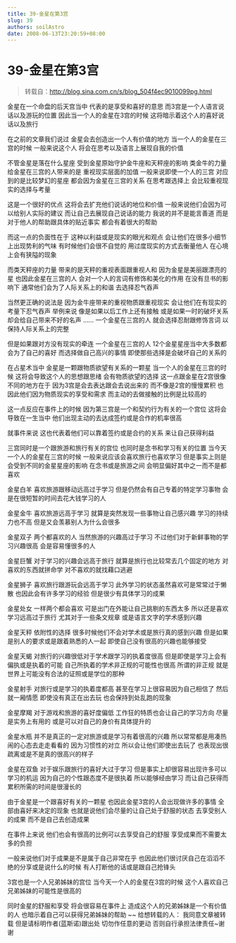 ```yaml
---
title: 39-金星在第3宫
slug: 39
authors: soilAstro
date: 2008-06-13T23:20:59+08:00
---
```

# 39-金星在第3宫

> 转载自：http://blog.sina.com.cn/s/blog_504f4ec9010099pg.html

金星在一个命盘的后天宫当中
代表的是享受和喜好的意思
而3宫是一个人语言说话以及游玩的位置
因此当一个人的金星在3宫的时候
这将暗示着这个人的喜好说话以及旅行


在之前的文章我们说过
金星会去创造出一个人有价值的地方
当一个人的金星在三宫的时候
一般来说这个人
将会在思考以及语言上展现自我的价值


不管金星是落在什么星座
受到金星原始守护金牛座和天秤座的影响
类金牛的力量给金星在三宫的人带来的是
重视现实层面的加值
一般来说即使一个人的三宫
对应到的是比较梦幻的星座
都会因为金星在三宫的关系
在思考跟选择上
会比较重视现实的选择与考量


这是一个很好的优点
这将会去扩充他们说话的地位和价值
一般来说他们会因为可以给别人实际的建议
而让自己去展现自己说话的能力
我说的并不是能言善道
而是对于他人的帮助跟具体的贴近事实
都会有着很大的帮助


而这一点的负面性在于
这种以利益或是现实的眼光和观点
会让他们在很多小细节上出现势利的气味
有时候他们会很不自觉的
用过度现实的方式去衡量他人
在心境上会有狭隘的现象


而类天秤座的力量
带来的是天秤的重视表面跟重视人和
因为金星是美丽跟漂亮的星
也因此金星在三宫的人
会对一个人的言词有修饰和美化的作用
在没有旦书的影响下
通常他们会为了人际关系上的和谐
去选择忍气吞声


当然更正确的说法是
因为金牛座带来的重视物质跟重视现实
会让他们在有现实的考量下忍气吞声
举例来说
像是如果以后工作上还有接触
或是如果一时的破坏关系
却会给自己带来不好的名声
……
一个金星在三宫的人
就会选择忍耐跟修饰言词
以保持人际关系上的完整


但是如果跟对方没有现实的牵连
一个金星在三宫的人
12个金星星座当中大多数都会为了自己的喜好
而选择做自己高兴的事情
即使那些选择是会破坏自己的关系的


在占星术当中
金星是一颗跟物质欲望有关系的一颗星
当一个人的金星在三宫的时候
这将会导致这个人的思想跟思绪
会有物质欲望的选择
这一点跟金星在2宫很像
不同的地方在于
因为3宫是会去表达跟会去说出来的
而不像是2宫的慢慢累积
也因此他们因为物质现实的享受和需求
而主动的去做接触的比例是比较高的


这一点反应在事件上的时候
因为第三宫是一个和契约行为有关的一个宫位
这将会导致在一生当中
他们出现主动的去达成签约或是合作的机率很高


就事件来说
这也代表着他们可以靠着签约或是合约的关系
来让自己获得利益


三宫同时是一个跟旅游和旅行有关的宫位
也同时是念书和学习有关的位置
当今天一个人的金星在三宫的时候
一般来说应该会喜欢旅行也喜欢学习
但是事实上则是会受到不同的金星星座的影响
在念书或是旅游之间
会明显偏好其中之一而不是都喜欢


金星白羊
喜欢旅游跟移动远高过于学习
但是仍然会有自己专着的特定学习事物
会是在很短暂的时间去花大钱学习的人


金星金牛
喜欢旅游远高于学习
就算是突然发现一些事物让自己感兴趣
学习的持续力也不高
但是又会羡慕别人为什么会很多


金星双子
两个都喜欢的人
当然旅游的兴趣高过于学习
不过他们对于新鲜事物的学习兴趣很高
会是容易懂很多的人


金星巨蟹
对于学习的兴趣会远高于旅行
就算是旅行也比较常去几个固定的地方
对喜欢的东西就拼命学
对不喜欢的就找藉口逃避


金星狮子
喜欢旅行跟游玩会远高于学习
此外学习的状态虽然喜欢可是常常过于懒散
也因此会有许多学习的经验
但是很少有具体学习的成果


金星处女
一样两个都会喜欢
可是出门在外能让自己挑剔的东西太多
所以还是喜欢学习远高过于旅行
尤其对于一些条文规章
或是语言文字的学术感到兴趣


金星天秤
依附性的选择
很多时候他们不会对学术或是旅行真的感到兴趣
但是如果是别人的要求或是跟着熟悉的人一起
即使自己没有很高的兴趣也能够接受


金星天蝎
对旅行的兴趣很低对于学术跟学习的执着度很高
但是即使是学习上会有偏执或是执着的可能
自己所执着的学术非正规的可能性也很高
所谓的非正规
就是世界上可能没有合法的证照或是学位的那种


金星射手
对旅行或是学习的执着度都高
甚至在学习上很容易因为自己相信了
然后就一厢情愿
即使没有真正在出去玩
也会保持到处乱跑的现象


金星摩羯
对于游戏和旅游的喜好度偏低
工作狂的特质也会让自己的学习方向
尽量是实务上有用的
或是可以对自己的身价有具体提升的


金星水瓶
并不是真正的一定对旅游或是学习有着很高的兴趣
所以常常都是用凑热闹的心态去走走看看的
因为习惯性的对立
所以会让他们即使出去玩了
也表现出很疏离或是不是真的很高兴的样子


金星在双鱼
对于娱乐跟旅行的喜好大过于学习
但是事实上却很容易出现许多可以学习的机运
因为自己的个性跟态度不是很执着
所以能够经由学习
而让自己获得而累积所需的时间是很漫长的


由于金星是一个跟喜好有关的一颗星
也因此金星3宫的人会出现做许多的事情
全部由喜好来决定的现象
也就是说他们会尽量的让自己处于舒服的状态
去享受别人的成果
而不是自己去创造成果


在事件上来说
他们也会有很高的比例可以去享受自己的舒服
享受成果而不需要太多的负担


一般来说他们对于成果是不是属于自己非常在乎
也因此他们很讨厌自己在滔滔不绝的分享或是说什么的时候
有人打断他的话或是跟自己抢锋头


3宫也是一个人兄弟姊妹的宫位
当今天一个人的金星在3宫的时候
这个人喜欢自己兄弟姊妹的可能性是很高的


同时金星的舒服和享受
将会很容易在事件上
造成这个人的兄弟姊妹是一个有价值的人
也暗示着自己可以获得兄弟姊妹的帮助
~~
给想转载的人：
我同意文章被转载
但是请标明作者(蓝斯诺)跟出处
切勿作任意的更动
否则自行承担法律责任~谢谢


 


  